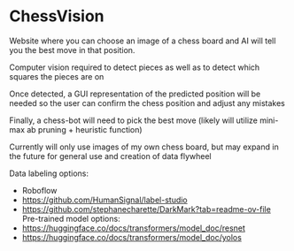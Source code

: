 # ChessVision
Website where you can choose an image of a chess board and AI will tell you the best move in that position. 

Computer vision required to detect pieces as well as to detect which squares the pieces are on

Once detected, a GUI representation of the predicted position will be needed so the user can confirm the chess position and adjust any mistakes 

Finally, a chess-bot will need to pick the best move (likely will utilize mini-max ab pruning + heuristic function)

Currently will only use images of my own chess board, but may expand in the future for general use and creation of data flywheel

Data labeling options:
  - Roboflow
  - https://github.com/HumanSignal/label-studio
  - https://github.com/stephanecharette/DarkMark?tab=readme-ov-file 
 Pre-trained model options:
  - https://huggingface.co/docs/transformers/model_doc/resnet
  - https://huggingface.co/docs/transformers/model_doc/yolos

